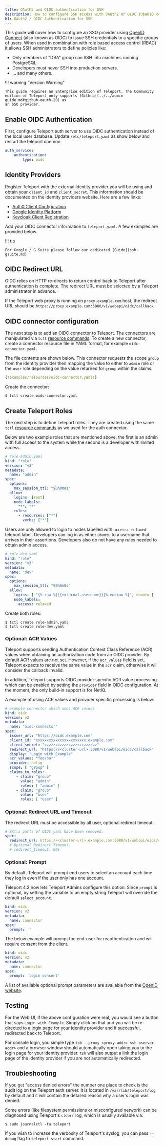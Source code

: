 ```yaml
---
title: OAuth2 and OIDC authentication for SSH
description: How to configure SSH access with OAuth2 or OIDC (OpenID connect) using Teleport
h1: OAuth2 / OIDC Authentication for SSH
---
```


This guide will cover how to configure an SSO provider using [OpenID Connect](http://openid.net/connect/)
(also known as OIDC) to issue SSH credentials to a specific groups of users.
When used in combination with role based access control (RBAC) it allows SSH
administrators to define policies like:

* Only members of "DBA" group can SSH into machines running PostgreSQL.
* Developers must never SSH into production servers.
* ... and many others.

!!! warning "Version Warning"

    This guide requires an Enterprise edition of Teleport. The Community
    edition of Teleport only supports [Github](../../admin-guide.md#github-oauth-20) as
    an SSO provider.

## Enable OIDC Authentication

First, configure Teleport auth server to use OIDC authentication instead of the local
user database. Update `/etc/teleport.yaml` as show below and restart the
teleport daemon.

```yaml
auth_service:
    authentication:
        type: oidc
```

## Identity Providers

Register Teleport with the external identity provider you will be using and
obtain your `client_id` and `client_secret`. This information should be
documented on the identity providers website. Here are a few links:

   * [Auth0 Client Configuration](https://auth0.com/docs/applications)
   * [Google Identity Platform](https://developers.google.com/identity/protocols/OpenIDConnect)
   * [Keycloak Client Registration](https://www.keycloak.org/docs/latest/securing_apps/index.html#_client_registration)

Add your OIDC connector information to `teleport.yaml`. A few examples are
provided below.

!!! tip

    For Google / G Suite please follow our dedicated [Guide](ssh-gsuite.md)

## OIDC Redirect URL

OIDC relies on HTTP re-directs to return control back to Teleport after
authentication is complete. The redirect URL must be selected by a Teleport
administrator in advance.

If the Teleport web proxy is running on `proxy.example.com` host, the redirect URL
should be `https://proxy.example.com:3080/v1/webapi/oidc/callback`

## OIDC connector configuration

The next step is to add an OIDC connector to Teleport. The connectors are manipulated
via `tctl` [resource commands](../../admin-guide.md#resources). To create a new connector,
create a connector resource file in YAML format, for example `oidc-connector.yaml`.

The file contents are shown below. This connector requests the scope `group`
from the identity provider then mapping the value to either to `admin` role or
the `user` role depending on the value returned for `group` within the claims.

```yaml
{!examples/resources/oidc-connector.yaml!}
```

Create the connector:

```bsh
$ tctl create oidc-connector.yaml
```

## Create Teleport Roles

The next step is to define Teleport roles. They are created using the same
`tctl` [resource commands](../../admin-guide.md#resources) as we used for the auth
connector.

Below are two example roles that are mentioned above, the first is an admin
with full access to the system while the second is a developer with limited
access.

```yaml
# role-admin.yaml
kind: "role"
version: "v3"
metadata:
  name: "admin"
spec:
  options:
    max_session_ttl: "90h0m0s"
  allow:
    logins: [root]
    node_labels:
      "*": "*"
    rules:
      - resources: ["*"]
        verbs: ["*"]
```

Users are only allowed to login to nodes labelled with `access: relaxed`
teleport label. Developers can log in as either `ubuntu` to a username that
arrives in their assertions. Developers also do not have any rules needed to
obtain admin access.

```yaml
# role-dev.yaml
kind: "role"
version: "v3"
metadata:
  name: "dev"
spec:
  options:
    max_session_ttl: "90h0m0s"
  allow:
    logins: [ "{% raw %}{{external.username}}{% endraw %}", ubuntu ]
    node_labels:
      access: relaxed
```

Create both roles:

```bsh
$ tctl create role-admin.yaml
$ tctl create role-dev.yaml
```

### Optional: ACR Values

Teleport supports sending Authentication Context Class Reference (ACR) values
when obtaining an authorization code from an OIDC provider. By default ACR
values are not set. However, if the `acr_values` field is set, Teleport expects
to receive the same value in the `acr` claim, otherwise it will consider the
callback invalid.

In addition, Teleport supports OIDC provider specific ACR value processing
which can be enabled by setting the `provider` field in OIDC configuration. At
the moment, the only build-in support is for NetIQ.

A example of using ACR values and provider specific processing is below:

```yaml
# example connector which uses ACR values
kind: oidc
version: v2
metadata:
  name: "oidc-connector"
spec:
  issuer_url: "https://oidc.example.com"
  client_id: "xxxxxxxxxxxxxxxxxxxxxxx.example.com"
  client_secret: "zzzzzzzzzzzzzzzzzzzzzzzz"
  redirect_url: "https://<cluster-url>:3080/v1/webapi/oidc/callback"
  display: "Login with Example"
  acr_values: "foo/bar"
  provider: netiq
  scope: [ "group" ]
  claims_to_roles:
     - claim: "group"
       value: "admin"
       roles: [ "admin" ]
     - claim: "group"
       value: "user"
       roles: [ "user" ]
```

### Optional: Redirect URL and Timeout

The redirect URL must be accessible by all user, optional redirect timeout.

```yaml
# Extra parts of OIDC yaml have been removed.
spec:
  redirect_url: https://<cluster-url>.example.com:3080/v1/webapi/oidc/callback
  # Optional Redirect Timeout.
  # redirect_timeout: 90s
```

### Optional: Prompt

By default, Teleport will prompt end users to select an account each time they log in
even if the user only has one account.

Teleport 4.2 now lets Teleport Admins configure this option. Since `prompt` is optional,
by setting the variable to an empty string Teleport will override the default `select_account`.

```yaml
kind: oidc
version: v2
metadata:
  name: connector
spec:
  prompt: ''
```

The below example will prompt the end-user for reauthentication and will require consent
from the client.

```yaml
kind: oidc
version: v2
metadata:
  name: connector
spec:
  prompt: 'login consent'
```

A list of available optional prompt parameters are available from the
[OpenID website](https://openid.net/specs/openid-connect-core-1_0.html#AuthRequest).

## Testing

For the Web UI, if the above configuration were real, you would see a button
that says `Login with Example`. Simply click on that and you will be
re-directed to a login page for your identity provider and if successful,
redirected back to Teleport.

For console login, you simple type `tsh --proxy <proxy-addr> ssh <server-addr>`
and a browser window should automatically open taking you to the login page for
your identity provider. `tsh` will also output a link the login page of the
identity provider if you are not automatically redirected.

## Troubleshooting

If you get "access denied errors" the number one place to check is the audit
log on the Teleport auth server. It is located in `/var/lib/teleport/log` by
default and it will contain the detailed reason why a user's login was denied.

Some errors (like filesystem permissions or misconfigured network) can be
diagnosed using Teleport's `stderr` log, which is usually available via:

```bsh
$ sudo journalctl -fu teleport
```

If you wish to increase the verbosity of Teleport's syslog, you can pass
`--debug` flag to `teleport start` command.
